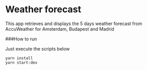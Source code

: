 # Weather forecast

This app retrieves and displays the 5 days weather forecast from AccuWeather for Amsterdam, Budapest and Madrid

###How to run

Just execute the scripts below

```
yarn install
yarn start:dev
```
